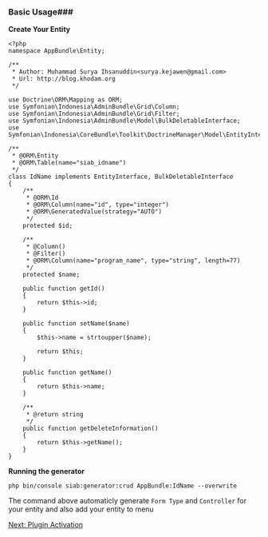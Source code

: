 ### Basic Usage###

**Create Your Entity**

```lang=php
<?php
namespace AppBundle\Entity;

/**
 * Author: Muhammad Surya Ihsanuddin<surya.kejawen@gmail.com>
 * Url: http://blog.khodam.org
 */

use Doctrine\ORM\Mapping as ORM;
use Symfonian\Indonesia\AdminBundle\Grid\Column;
use Symfonian\Indonesia\AdminBundle\Grid\Filter;
use Symfonian\Indonesia\AdminBundle\Model\BulkDeletableInterface;
use Symfonian\Indonesia\CoreBundle\Toolkit\DoctrineManager\Model\EntityInterface;

/**
 * @ORM\Entity
 * @ORM\Table(name="siab_idname")
 */
class IdName implements EntityInterface, BulkDeletableInterface
{
    /**
     * @ORM\Id
     * @ORM\Column(name="id", type="integer")
     * @ORM\GeneratedValue(strategy="AUTO")
     */
    protected $id;

    /**
     * @Column()
     * @Filter()
     * @ORM\Column(name="program_name", type="string", length=77)
     */
    protected $name;

    public function getId()
    {
        return $this->id;
    }

    public function setName($name)
    {
        $this->name = strtoupper($name);

        return $this;
    }

    public function getName()
    {
        return $this->name;
    }

    /**
     * @return string
     */
    public function getDeleteInformation()
    {
        return $this->getName();
    }
}

```

**Running the generator**

```lang=shell
php bin/console siab:generator:crud AppBundle:IdName --overwrite
```

The command above automaticly generate `Form Type` and `Controller` for your entity and also add your entity to menu

[Next: Plugin Activation](plugin_activation.md)